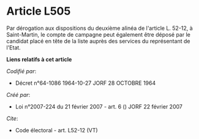 # Article L505

Par dérogation aux dispositions du deuxième alinéa de l'article L. 52-12, à Saint-Martin, le compte de campagne peut
également être déposé par le candidat placé en tête de la liste auprès des services du représentant de l'Etat.

**Liens relatifs à cet article**

_Codifié par_:

  - Décret n°64-1086 1964-10-27 JORF 28 OCTOBRE 1964

_Créé par_:

  - Loi n°2007-224 du 21 février 2007 - art. 6 () JORF 22 février 2007

_Cite_:

  - Code électoral - art. L52-12 (VT)
